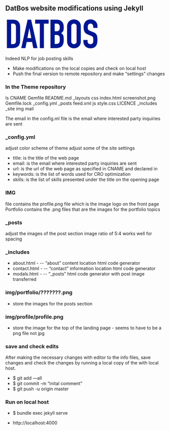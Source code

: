 ## DatBos website modifications using Jekyll

![Datbos logo](logo.png)

Indeed NLP for job posting skills
- Make modifications on the local copies and check on local host
- Push the final version to remote repository and make “settings” changes

### In the Theme repository
ls
CNAME  Gemfile	README.md 	_layouts	css		   index.html	screenshot.png
Gemfile.lock	 _config.yml	_posts		feed.xml js		     style.css
LICENCE		    _includes	   _site		  img		   mail

The email in the config.ml file is the email where interested party inquiries are sent 

### _config.yml
adjust color scheme of theme
adjust some of the site settings
-	title:      is the title of the web page
-	email:      is the email where interested party inquiries are sent
-	url:        is the url of the web page as specified in CNAME and declared in 
-	keywords:   is the list of words used for CRO optimization
-	skills:     is the list of skills presented under the title on the opening page

### IMG 
file contains the profile.png file which is the image logo on the front page
Portfolio contains the .png files that are the images for the portfolio topics

### _posts
adjust the images of the post section
	image ratio of 5:4 works well for spacing

### _includes   
- about.html - 
-- “about” content location html code generator
- contact.html -
-- “contact” information location html code generator
- modals.html - 
-- “_posts” html code generator with post image transferred


### img/portfolio/???????.png 
- store the images for the posts section

### img/profile/profile.png
- store the image for the top of the landing page - seems to have to be a png file not jpg

### save and check edits
After making the necessary changes with editor to the info files, save changes and check the changes by running a local copy of the with local host.
- $ git add —all
- $ git commit -m “inital comment”
- $ git push -u origin master

### Run on local host
- $ bundle exec jekyll serve

- http://localhost:4000




